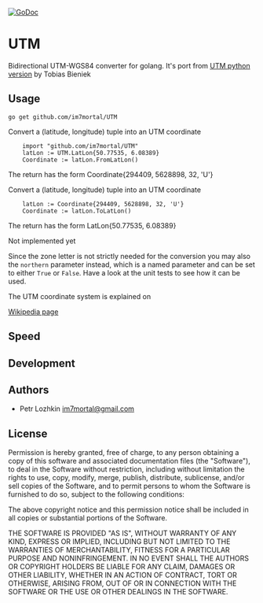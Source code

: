 [![GoDoc](https://godoc.org/github.com/im7mortal/UTM?status.svg)](https://godoc.org/github.com/im7mortal/UTM)

UTM
===

Bidirectional UTM-WGS84 converter for golang. It's port from [UTM python version](https://pypi.python.org/pypi/utm) by Tobias Bieniek

Usage
-----

	go get github.com/im7mortal/UTM

Convert a (latitude, longitude) tuple into an UTM coordinate

```
	import "github.com/im7mortal/UTM"
	latLon := UTM.LatLon{50.77535, 6.08389}
	Coordinate := latLon.FromLatLon()
```
The return has the form
	Coordinate{294409, 5628898, 32, 'U'}

Convert a (latitude, longitude) tuple into an UTM coordinate

```
	latLon := Coordinate{294409, 5628898, 32, 'U'}
	Coordinate := latLon.ToLatLon()
```
The return has the form
	LatLon{50.77535, 6.08389}
	
	
Not implemented yet

Since the zone letter is not strictly needed for the conversion you may also
the ``northern`` parameter instead, which is a named parameter and can be set
to either ``True`` or ``False``. Have a look at the unit tests to see how it
can be used.

The UTM coordinate system is explained on

[Wikipedia page](https://en.wikipedia.org/wiki/Universal_Transverse_Mercator_coordinate_system)

Speed
-----

Development
-----------

Authors
-------

* Petr Lozhkin <im7mortal@gmail.com>

License
-------

Permission is hereby granted, free of charge, to any person obtaining a copy of this software and associated documentation files (the "Software"), to deal in the Software without restriction, including without limitation the rights to use, copy, modify, merge, publish, distribute, sublicense, and/or sell copies of the Software, and to permit persons to whom the Software is furnished to do so, subject to the following conditions:

The above copyright notice and this permission notice shall be included in all copies or substantial portions of the Software.

THE SOFTWARE IS PROVIDED "AS IS", WITHOUT WARRANTY OF ANY KIND, EXPRESS OR IMPLIED, INCLUDING BUT NOT LIMITED TO THE WARRANTIES OF MERCHANTABILITY, FITNESS FOR A PARTICULAR PURPOSE AND NONINFRINGEMENT. IN NO EVENT SHALL THE AUTHORS OR COPYRIGHT HOLDERS BE LIABLE FOR ANY CLAIM, DAMAGES OR OTHER LIABILITY, WHETHER IN AN ACTION OF CONTRACT, TORT OR OTHERWISE, ARISING FROM, OUT OF OR IN CONNECTION WITH THE SOFTWARE OR THE USE OR OTHER DEALINGS IN THE SOFTWARE.
